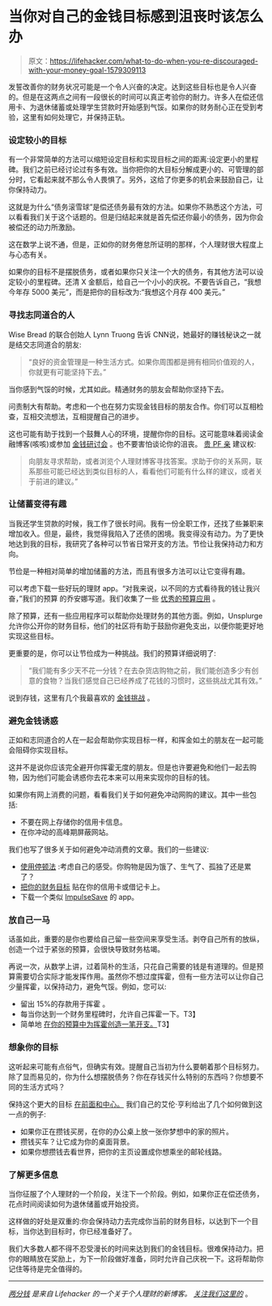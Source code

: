 # 当你对自己的金钱目标感到沮丧时该怎么办

> 原文：<https://lifehacker.com/what-to-do-when-you-re-discouraged-with-your-money-goal-1579309113>

发誓改善你的财务状况可能是一个令人兴奋的决定。达到这些目标也是令人兴奋的。但是在这两点之间有一段很长的时间可以真正考验你的耐力。许多人在偿还信用卡、为退休储蓄或处理学生贷款时开始感到气馁。如果你的财务耐心正在受到考验，这里有如何处理它，并保持正轨。



### 设定较小的目标

有一个非常简单的方法可以缩短设定目标和实现目标之间的距离:设定更小的里程碑。我们之前已经讨论过有多有效。当你把你的大目标分解成更小的、可管理的部分时，它看起来就不那么令人畏惧了。另外，这给了你更多的机会来鼓励自己，让你保持动力。

这就是为什么“债务滚雪球”是偿还债务最有效的方法。如果你不熟悉这个方法，可以看看我们关于这个话题的。但是归结起来就是首先偿还你最小的债务，因为你会被偿还的动力所激励。

这在数学上说不通，但是，正如你的财务倦怠所证明的那样，个人理财很大程度上与心态有关。

如果你的目标不是摆脱债务，或者如果你只关注一个大的债务，有其他方法可以设定较小的里程碑。还清 X 金额后，给自己一个小小的庆祝。不要告诉自己，“我想今年存 5000 美元”，而是把你的目标改为:“我想这个月存 400 美元。”

### 寻找志同道合的人

Wise Bread 的联合创始人 Lynn Truong 告诉 CNN说，她最好的赚钱秘诀之一就是结交志同道合的朋友:

> “良好的资金管理是一种生活方式。如果你周围都是拥有相同价值观的人，你就更有可能坚持下去。”

当你感到气馁的时候，尤其如此。精通财务的朋友会帮助你坚持下去。

问责制大有帮助。考虑和一个也在努力实现金钱目标的朋友合作。你们可以互相检查，互相交流想法，互相提醒自己的进步。

这也可能有助于找到一个鼓舞人心的环境，提醒你你的目标。这可能意味着阅读金融博客(咳咳)或参加 [金钱研讨会](http://twocents.lifehacker.com/your-guide-to-free-resources-for-improving-your-money-s-1557390942) 。也不要害怕谈论你的沮丧。 [贵 PF 亲](http://yourpfpro.com/financially-stuck/) 建议权:

> 向朋友寻求帮助，或者浏览个人理财博客寻找答案。求助于你的关系网，联系那些可能已经达到类似目标的人，看看他们可能有什么样的建议，或者关于前进的建议。”

### 让储蓄变得有趣

当我还学生贷款的时候，我工作了很长时间。我有一份全职工作，还找了些兼职来增加收入。但是，最终，我觉得我陷入了还债的困境。我变得没有动力。为了更快地达到我的目标，我研究了各种可以节省日常开支的方法。节俭让我保持动力和方向。

节俭是一种相对简单的增加储蓄的方法，而且有很多方法可以让它变得有趣。

可以考虑下载一些好玩的理财 app。“对我来说，以不同的方式看待我的钱让我兴奋，”我们的预算 的乔安娜写道。我们收集了一些 [优秀的预算应用](http://lifehacker.com/five-best-personal-finance-tools-5828438) 。

除了预算，还有一些应用程序可以帮助你处理财务的其他方面。例如，Unsplurge 允许你公开你的财务目标，他们的社区将有助于鼓励你避免支出，以便你能更好地实现这些目标。

更重要的是，你可以让节俭成为一种挑战。我们的预算详细说明了:

> “我们能有多少天不花一分钱？在去杂货店购物之前，我们能创造多少有创意的食物？当我们感觉自己已经养成了花钱的习惯时，这些挑战尤其有效。”

说到存钱，这里有几个我最喜欢的 [金钱挑战](http://www.getrichslowly.org/blog/2014/04/30/money-challenges-why-im-ok-with-them-and-a-few-of-my-favorites/) 。

### 避免金钱诱惑

正如和志同道合的人在一起会帮助你实现目标一样，和挥金如土的朋友在一起可能会阻碍你实现目标。

这并不是说你应该完全避开你挥霍无度的朋友。但是也许要避免和他们一起去购物，因为他们可能会诱惑你去花本来可以用来实现你的目标的钱。

如果你有网上消费的问题，看看我们关于如何避免冲动网购的建议。其中一些包括:

*   不要在网上存储你的信用卡信息。
*   在你冲动的高峰期屏蔽网站。

我们也写了很多关于如何避免冲动消费的文章。我们的一些建议:

*   [使用停顿法](http://lifehacker.com/practice-the-halt-method-to-curb-impulse-purchases-5569035) :考虑自己的感受。你购物是因为饿了、生气了、孤独了还是累了？
*   [把你的财务目标](http://twocents.lifehacker.com/tape-financial-goals-to-credit-cards-to-avoid-spending-1573185726) 贴在你的信用卡或借记卡上。
*   下载一个类似 [ImpulseSave](http://lifehacker.com/impulsesave-turns-your-desire-for-impulse-shopping-into-5919508) 的 app。

### 放自己一马

话虽如此，重要的是你也要给自己留一些空间来享受生活。剥夺自己所有的放纵，创造一个过于紧张的预算，会很快导致财务枯竭。

再说一次，从数学上讲，过着简朴的生活，只花自己需要的钱是有道理的。但是预算需要切合实际才能发挥作用。虽然你不想过度挥霍，但有一些方法可以让你自己少量挥霍，以保持动力，避免气馁。例如，您可以:

*   留出 15%的存款用于挥霍 。
*   每当你达到一个财务里程碑时，允许自己挥霍一下。T3】
*   简单地 [在你的预算中为挥霍创造一笔开支。](http://lifehacker.com/create-a-splurge-budget-to-avoid-overspending-on-impuls-5896359)T3】

### 想象你的目标

这听起来可能有点俗气，但确实有效。提醒自己当初为什么要朝着那个目标努力。除了显而易见的，你为什么想摆脱债务？你在存钱买什么特别的东西吗？你想要不同的生活方式吗？

保持这个更大的目标 [在前面和中心。](http://lifehacker.com/keep-your-financial-goals-front-and-center-to-avoid-giv-5892413) 我们自己的艾伦·亨利给出了几个如何做到这一点的例子:

*   如果你正在攒钱买房，在你的办公桌上放一张你梦想中的家的照片。
*   攒钱买车？让它成为你的桌面背景。
*   如果你想攒钱去看世界，把你的主页设置成你想乘坐的邮轮线路。

### 了解更多信息

当你征服了个人理财的一个阶段，关注下一个阶段。例如，如果你正在偿还债务，花点时间阅读如何为退休储蓄或开始投资。

这样做的好处是双重的:你会保持动力去完成你当前的财务目标，以达到下一个目标，当你达到目标时，你已经准备好了。

我们大多数人都不得不忍受漫长的时间来达到我们的金钱目标。很难保持动力。把你的眼睛放在奖励上，为下一阶段做好准备，同时允许自己庆祝一下。这将帮助你记住等待是完全值得的。

* * *

[*两分钱*](http://twocents.lifehacker.com/) *是来自 Lifehacker 的一个关于个人理财的新博客。* [*关注我们这里的*](https://twitter.com/TwoCentsLH) 。